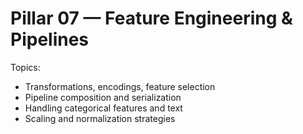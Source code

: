 # Pillar 07 — Feature Engineering & Pipelines

Topics:
- Transformations, encodings, feature selection
- Pipeline composition and serialization
- Handling categorical features and text
- Scaling and normalization strategies
